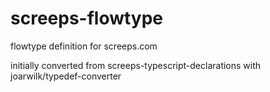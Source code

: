 # screeps-flowtype
flowtype definition for screeps.com

initially converted from screeps-typescript-declarations with joarwilk/typedef-converter